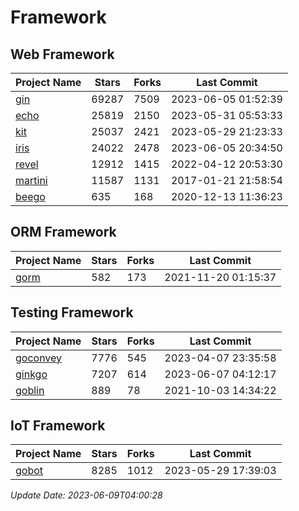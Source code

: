 # Framework

## Web Framework
| Project Name | Stars | Forks | Last Commit |
| ------------ | ----- | ----- | ----------- |
| [gin](https://github.com/gin-gonic/gin) | 69287 | 7509 | 2023-06-05 01:52:39 |
| [echo](https://github.com/labstack/echo) | 25819 | 2150 | 2023-05-31 05:53:33 |
| [kit](https://github.com/go-kit/kit) | 25037 | 2421 | 2023-05-29 21:23:33 |
| [iris](https://github.com/kataras/iris) | 24022 | 2478 | 2023-06-05 20:34:50 |
| [revel](https://github.com/revel/revel) | 12912 | 1415 | 2022-04-12 20:53:30 |
| [martini](https://github.com/go-martini/martini) | 11587 | 1131 | 2017-01-21 21:58:54 |
| [beego](https://github.com/astaxie/beego) | 635 | 168 | 2020-12-13 11:36:23 |

## ORM Framework
| Project Name | Stars | Forks | Last Commit |
| ------------ | ----- | ----- | ----------- |
| [gorm](https://github.com/jinzhu/gorm) | 582 | 173 | 2021-11-20 01:15:37 |

## Testing Framework
| Project Name | Stars | Forks | Last Commit |
| ------------ | ----- | ----- | ----------- |
| [goconvey](https://github.com/smartystreets/goconvey) | 7776 | 545 | 2023-04-07 23:35:58 |
| [ginkgo](https://github.com/onsi/ginkgo) | 7207 | 614 | 2023-06-07 04:12:17 |
| [goblin](https://github.com/franela/goblin) | 889 | 78 | 2021-10-03 14:34:22 |

## IoT Framework
| Project Name | Stars | Forks | Last Commit |
| ------------ | ----- | ----- | ----------- |
| [gobot](https://github.com/hybridgroup/gobot) | 8285 | 1012 | 2023-05-29 17:39:03 |

*Update Date: 2023-06-09T04:00:28*
